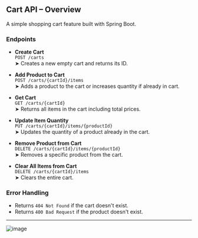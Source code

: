 ##  Cart API – Overview

A simple shopping cart feature built with Spring Boot.

###  Endpoints

- **Create Cart**  
  `POST /carts`  
  ➤ Creates a new empty cart and returns its ID.

- **Add Product to Cart**  
  `POST /carts/{cartId}/items`  
  ➤ Adds a product to the cart or increases quantity if already in cart.

- **Get Cart**  
  `GET /carts/{cartId}`  
  ➤ Returns all items in the cart including total prices.

- **Update Item Quantity**  
  `PUT /carts/{cartId}/items/{productId}`  
  ➤ Updates the quantity of a product already in the cart.

- **Remove Product from Cart**  
  `DELETE /carts/{cartId}/items/{productId}`  
  ➤ Removes a specific product from the cart.

- **Clear All Items from Cart**  
  `DELETE /carts/{cartId}/items`  
  ➤ Clears the entire cart.

###  Error Handling

- Returns `404 Not Found` if the cart doesn't exist.
- Returns `400 Bad Request` if the product doesn't exist.

---
![image](https://github.com/user-attachments/assets/00fd5ec7-55ec-417c-addc-a11e788c78bd)

